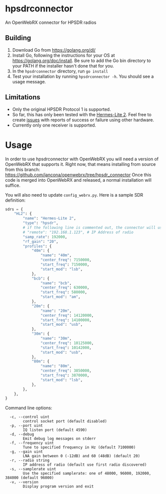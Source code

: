 # hpsdrconnector
An OpenWebRX connector for HPSDR radios

## Building
1. Download Go from https://golang.org/dl/
2. Install Go, following the instructions for your OS at https://golang.org/doc/install. Be sure to add the Go bin directory to your PATH if the installer hasn't done that for you.
3. In the `hpsdrconnector` directory, run `go install`
4. Test your installation by running `hpsdrconnector -h`. You should see a usage message.

## Limitations
* Only the original HPSDR Protocol 1 is supported.
* So far, this has only been tested with the [Hermes-Lite 2](https://github.com/softerhardware/Hermes-Lite2/wiki). Feel free to create [issues](https://github.com/jancona/hpsdrconnector/issues) with reports of success or failure using other hardware. 
* Currently only one receiver is supported.

# Usage
In order to use hpsdrconnector with OpenWebRX you will need a version of OpenWebRX that supports it. Right now, that means installing from source from this branch: https://github.com/jancona/openwebrx/tree/hpsdr_connector
Once this code is merged into OpenWebRX and released, a normal installation will suffice.

You will also need to update `config_webrx.py`. Here is a sample SDR definition:
```python
sdrs = {
    "HL2": {
        "name": "Hermes-Lite 2",
        "type": "hpsdr",
        # if the following line is commented out, the connector will use the first radio it discovers
        # "remote": "192.168.1.123", # IP Address of radio
        "samp_rate": 192000,
        "rf_gain": "20",
        "profiles": {
            "40m": {
                "name": "40m",
                "center_freq": 7150000,
                "start_freq": 7150000,
                "start_mod": "lsb",
            },
            "bcb": {
                "name": "bcb",
                "center_freq": 630000,
                "start_freq": 580000,
                "start_mod": "am",
            },
            "20m": {
                "name": "20m",
                "center_freq": 14120000,
                "start_freq": 14100000,
                "start_mod": "usb",
            },
            "30m": {
                "name": "30m",
                "center_freq": 10125000,
                "start_freq": 10142000,
                "start_mod": "usb",
            },
            "80m": {
                "name": "80m",
                "center_freq": 3850000,
                "start_freq": 3870000,
                "start_mod": "lsb",
            },
        },
    },
}
```

Command line options:
```
  -c, --control uint
        control socket port (default disabled)
  -p, --port uint
        IQ listen port (default 4590)
  -d, --debug
        Emit debug log messages on stderr
  -f, --frequency uint
        Tune to specified frequency in Hz (default 7100000)
  -g, --gain uint
        LNA gain between 0 (-12dB) and 60 (48dB) (default 20)
  -r, --radio string
        IP address of radio (default use first radio discovered)
  -s, --samplerate uint
        Use the specified samplerate: one of 48000, 96000, 192000, 384000 (default 96000)
  -v, --version
        Display program version and exit
```

